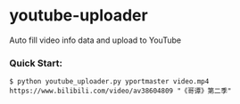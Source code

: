 # youtube-uploader
Auto fill video info data and upload to YouTube

### Quick Start:

```
$ python youtube_uploader.py yportmaster video.mp4 https://www.bilibili.com/video/av38604809 "《哥谭》第二季"
```
